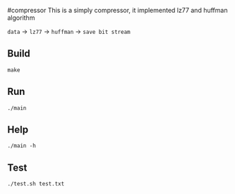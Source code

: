 #compressor
This is a simply compressor, it implemented lz77 and huffman algorithm

`data` -> `lz77` -> `huffman` -> `save bit stream`

## Build
```
make
```

## Run
```
./main
```

## Help
```
./main -h
```

## Test
```
./test.sh test.txt
```

